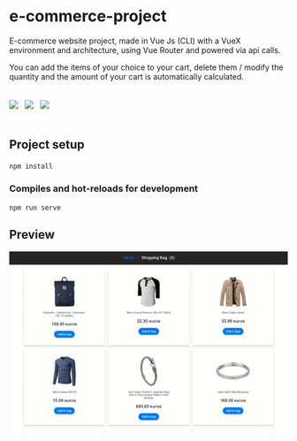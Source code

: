 # e-commerce-project

E-commerce website project, made in Vue Js (CLI) with a VueX environment and architecture, using Vue Router and powered via api calls.

You can add the items of your choice to your cart, delete them / modify the quantity and the amount of your cart is automatically calculated.

<img style="margin: 20px 0px 20px 0px" src="https://img.shields.io/badge/CSS3-1572B6?style=for-the-badge&logo=css3&logoColor=white"> &nbsp;
<img style="margin: 20px 0px 20px 0px" src="https://img.shields.io/badge/Vue.js-35495E?style=for-the-badge&logo=vuedotjs&logoColor=4FC08D"> &nbsp;
<img style="margin: 20px 0px 20px 0px" src="	https://img.shields.io/badge/npm-CB3837?style=for-the-badge&logo=npm&logoColor=white"> &nbsp;

## Project setup
```
npm install
```

### Compiles and hot-reloads for development
```
npm run serve
```

## Preview 
![](Result.gif)

